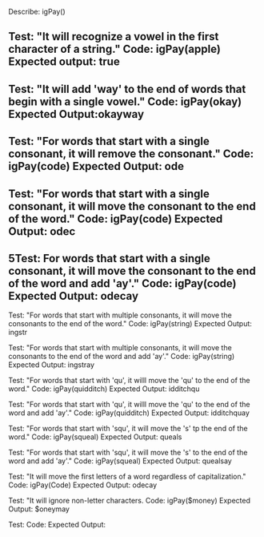Describe: igPay()

Test: "It will recognize a vowel in the first character of a string."
Code: igPay(apple)
Expected output: true
-
Test: "It will add 'way' to the end of words that begin with a single vowel."
Code: igPay(okay)
Expected Output:okayway 
-
Test: "For words that start with a single consonant, it will remove the consonant."
Code: igPay(code)
Expected Output: ode
-
Test: "For words that start with a single consonant, it will move the consonant to the end of the word."
Code: igPay(code)
Expected Output: odec 
-
5Test: For words that start with a single consonant, it will move the consonant to the end of the word and add 'ay'."
Code: igPay(code)
Expected Output: odecay 
-
Test: "For words that start with multiple consonants, it will move the consonants to the end of the word."
Code: igPay(string)
Expected Output: ingstr

Test: "For words that start with multiple consonants, it will move the consonants to the end of the word and add 'ay'."
Code: igPay(string)
Expected Output: ingstray

Test: "For words that start with 'qu', it willl move the 'qu' to the end of the word."
Code: igPay(quidditch)
Expected Output: idditchqu

Test: "For words that start with 'qu', it willl move the 'qu' to the end of the word and add 'ay'."
Code: igPay(quidditch)
Expected Output: idditchquay

Test: "For words that start with 'squ', it will move the 's' tp the end of the word." 
Code: igPay(squeal)
Expected Output: queals

Test: "For words that start with 'squ', it will move the 's' to the end of the word and add 'ay'."
Code: igPay(squeal)
Expected Output: quealsay

Test: "It will move the first letters of a word regardless of capitalization." 
Code: igPay(Code)
Expected Output: odecay 

Test: "It will ignore non-letter characters.
Code: igPay($money)
Expected Output: $oneymay

Test: 
Code: 
Expected Output: 
